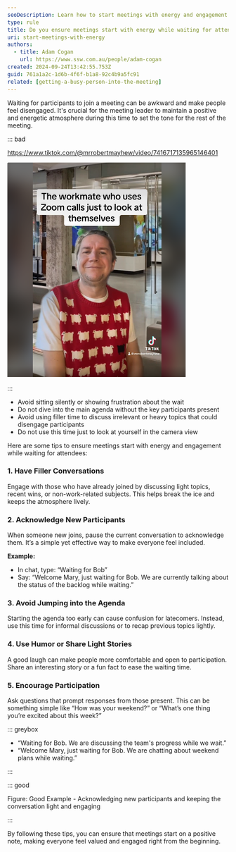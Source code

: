 ```yaml
---
seoDescription: Learn how to start meetings with energy and engagement while waiting for participants to join, ensuring everyone feels included from the start.
type: rule
title: Do you ensure meetings start with energy while waiting for attendees?
uri: start-meetings-with-energy
authors:
  - title: Adam Cogan
    url: https://www.ssw.com.au/people/adam-cogan
created: 2024-09-24T13:42:55.753Z
guid: 761a1a2c-1d6b-4f6f-b1a8-92c4b9a5fc91
related: [getting-a-busy-person-into-the-meeting]
---
```


Waiting for participants to join a meeting can be awkward and make people feel disengaged. It's crucial for the meeting leader to maintain a positive and energetic atmosphere during this time to set the tone for the rest of the meeting.

<!--endintro-->

::: bad

<https://www.tiktok.com/@mrrobertmayhew/video/7416717135965146401>      

![Figure: Bad Example - Awkward silence or using the time just to look at yourself makes the waiting time feel uncomfortable](meeting-energy-bad-example.png)

:::

* Avoid sitting silently or showing frustration about the wait
* Do not dive into the main agenda without the key participants present
* Avoid using filler time to discuss irrelevant or heavy topics that could disengage participants
* Do not use this time just to look at yourself in the camera view

Here are some tips to ensure meetings start with energy and engagement while waiting for attendees:

### 1. Have Filler Conversations

Engage with those who have already joined by discussing light topics, recent wins, or non-work-related subjects. This helps break the ice and keeps the atmosphere lively.

### 2. Acknowledge New Participants

When someone new joins, pause the current conversation to acknowledge them. It’s a simple yet effective way to make everyone feel included.

**Example:**

* In chat, type: “Waiting for Bob”
* Say: “Welcome Mary, just waiting for Bob. We are currently talking about the status of the backlog while waiting.”

### 3. Avoid Jumping into the Agenda

Starting the agenda too early can cause confusion for latecomers. Instead, use this time for informal discussions or to recap previous topics lightly.

### 4. Use Humor or Share Light Stories

A good laugh can make people more comfortable and open to participation. Share an interesting story or a fun fact to ease the waiting time.

### 5. Encourage Participation

Ask questions that prompt responses from those present. This can be something simple like “How was your weekend?” or “What’s one thing you’re excited about this week?”

::: greybox

* “Waiting for Bob. We are discussing the team's progress while we wait.”
* “Welcome Mary, just waiting for Bob. We are chatting about weekend plans while waiting.”
                         
:::

::: good

Figure: Good Example - Acknowledging new participants and keeping the conversation light and engaging

:::

By following these tips, you can ensure that meetings start on a positive note, making everyone feel valued and engaged right from the beginning.
